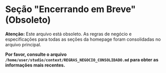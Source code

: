 # Seção "Encerrando em Breve" (Obsoleto)

**Atenção:** Este arquivo está obsoleto. As regras de negócio e especificações para todas as seções da homepage foram consolidadas no arquivo principal.

**Por favor, consulte o arquivo `/home/user/studio/context/REGRAS_NEGOCIO_CONSOLIDADO.md` para obter as informações mais recentes.**
